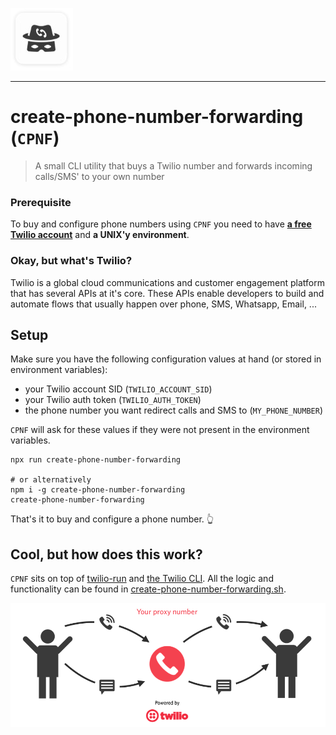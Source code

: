 ![Logo showing a masked man with a hat](./logo.jpg)

---

# create-phone-number-forwarding (`CPNF`)

> A small CLI utility that buys a Twilio number and forwards incoming calls/SMS' to your own number

### Prerequisite

To buy and configure phone numbers using `CPNF` you need to have **[a free Twilio account](http://twilio.com/try-twilio)** and **a UNIX'y environment**.

### Okay, but what's Twilio?

Twilio is a global cloud communications and customer engagement platform that has several APIs at it's core. These APIs enable developers to build and automate flows that usually happen over phone, SMS, Whatsapp, Email, ...

## Setup

Make sure you have the following configuration values at hand (or stored in environment variables):

- your Twilio account SID (`TWILIO_ACCOUNT_SID`)
- your Twilio auth token (`TWILIO_AUTH_TOKEN`)
- the phone number you want redirect calls and SMS to (`MY_PHONE_NUMBER`)

`CPNF` will ask for these values if they were not present in the environment variables.

```
npx run create-phone-number-forwarding

# or alternatively
npm i -g create-phone-number-forwarding
create-phone-number-forwarding
```

That's it to buy and configure a phone number. 👆

## Cool, but how does this work?

`CPNF` sits on top of [twilio-run](https://github.com/twilio-labs/twilio-run) and [the Twilio CLI](https://www.twilio.com/docs/twilio-cli/quickstart). All the logic and functionality can be found in [create-phone-number-forwarding.sh](https://github.com/stefanjudis/create-phone-number-forwarding/blob/master/bin/create-phone-number-forwarding.sh).

![Diagram showing the flow of the proxy number](./diagram.png)
